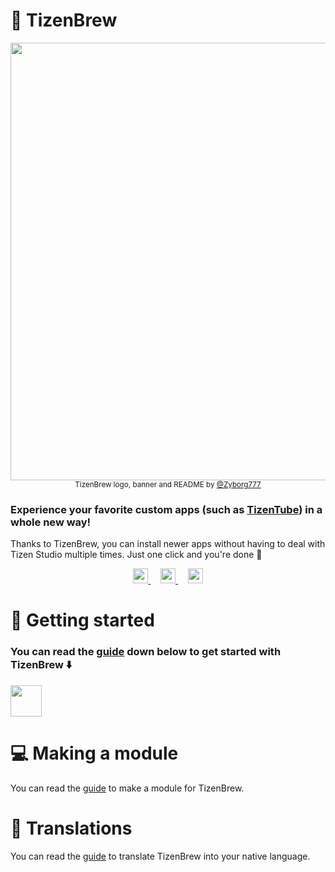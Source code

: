 # 🍺 TizenBrew

<p align="center">
    <img width="700px" src="./.github/assets/TizenBrew_Official_Banner.png">
    <br>
    <sub> TizenBrew logo, banner and README by <a href="https://github.com/Zyborg777">@Zyborg777</a> </sub>
</p>

### Experience your favorite custom apps (such as [TizenTube](https://github.com/reisxd/TizenTube)) in a whole new way!
Thanks to TizenBrew, you can install newer apps without having to deal with Tizen Studio multiple times. Just one click
and you're done 🎊

<p align="center">
    <a href="https://discord.gg/m2P7v8Y2qR">
        <picture>
            <source height="24px" media="(prefers-color-scheme: dark)"
                srcset="https://user-images.githubusercontent.com/13122796/178032563-d4e084b7-244e-4358-af50-26bde6dd4996.png" />
            <img height="24px"
                src="https://user-images.githubusercontent.com/13122796/178032563-d4e084b7-244e-4358-af50-26bde6dd4996.png" />
        </picture>
    </a>&nbsp;&nbsp;&nbsp;
    <a href="https://reddit.com/r/TizenTube">
        <picture>
            <source height="24px" media="(prefers-color-scheme: dark)"
                srcset="https://user-images.githubusercontent.com/13122796/178032351-9d9d5619-8ef7-470a-9eec-2744ece54553.png" />
            <img height="24px"
                src="https://user-images.githubusercontent.com/13122796/178032351-9d9d5619-8ef7-470a-9eec-2744ece54553.png" />
        </picture>
    </a>&nbsp;&nbsp;&nbsp;
    <a href="https://www.youtube.com/@tizenbrew">
        <picture>
            <source height="24px" media="(prefers-color-scheme: dark)"
                srcset="https://user-images.githubusercontent.com/13122796/178032714-c51c7492-0666-44ac-99c2-f003a695ab50.png" />
            <img height="24px"
                src="https://user-images.githubusercontent.com/13122796/178032714-c51c7492-0666-44ac-99c2-f003a695ab50.png" />
        </picture>
    </a>
</p>


# 🙌 Getting started

### You can read the [guide](./docs/README.md) down below to get started with TizenBrew ⬇️
<p align="left">
    <a href="./docs/README.md">
        <picture>
            <source height="50px" srcset="./.github/assets/TizenBrew_Guide_Button.png" />
            <img height="50px" src="./.github/assets/TizenBrew_Guide_Button.png" />
        </picture>
    </a>
</p>

# 💻 Making a module

You can read the [guide](./docs/MODULES.md) to make a module for TizenBrew.

# 💬 Translations

You can read the [guide](./docs/TRANSLATION.md) to translate TizenBrew into your native language.
